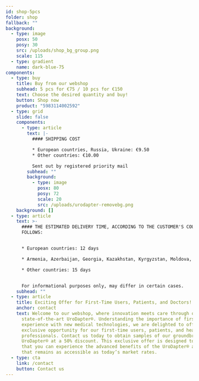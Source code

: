```yaml
---
id: shop-5pcs
folder: shop
fallback: ""
background:
  - type: image
    posx: 50
    posy: 30
    src: /uploads/shop_bg_group.png
    scale: 115
  - type: gradient
    name: dark-blue-75
components:
  - type: buy
    title: Buy from our webshop
    subhead: 5 pcs for €75 / 10 pcs for €150
    text: Choose the desired quantity and buy!
    button: Shop now
    product: "5983114002592"
  - type: grid
    slide: false
    components:
      - type: article
        text: |-
          #### SHIPPING COST

          * European countries, Russia, Ukraine: €9.50
          * Other countries: €10.00

          Sent out by registered priority mail
        subhead: ""
        background:
          - type: image
            posx: 80
            posy: 72
            scale: 20
            src: /uploads/urodapter-removebg.png
    background: []
  - type: article
    text: >-
      #### THE ESTIMATED DELIVERY TIME, ACCORDING TO THE CUSTOMER'S COUNTRY AS
      FOLLOWS:


      * European countries: 12 days

      * Armenia, Azerbaijan, Georgia, Kazakhstan, Kyrgyzstan, Moldova, Russia, Tajikistan, Turkmenistan, Ukraine, Uzbekistan: 19 days

      * Other countries: 15 days


      For informational purposes only, may differ in certain cases.
    subhead: ""
  - type: article
    title: Exciting Offer for First-Time Users, Patients, and Doctors!
    anchor: contact
    text: Welcome to our webshop, where innovation meets care through our
      state-of-the-art UroDapter®. Understanding the importance of firsthand
      experience with new medical technologies, we are delighted to offer an
      exclusive opportunity for our first-time users, patients, and healthcare
      professionals. Contact us today to obtain samples of our groundbreaking
      UroDapter® at a 50% discount. This exclusive offer is designed to ensure
      that you can experience the advanced benefits of the UroDapter® at a cost
      that remains as accessible as today’s market rates.
  - type: cta
    link: /contact
    button: Contact us
---
```

